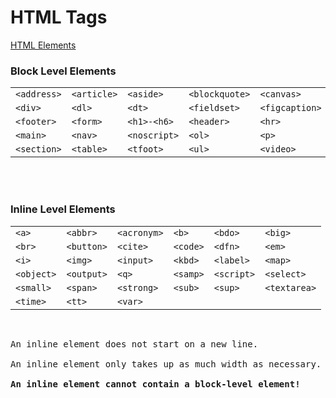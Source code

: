 # HTML Tags

[HTML Elements](https://www.w3schools.com/html/html_blocks.asp)

### Block Level Elements

|             |             |              |                |                |            |
| :---------- | :---------- | :----------- | :------------- | :------------- | :--------- |
| `<address>` | `<article>` | `<aside>`    | `<blockquote>` | `<canvas>`     | `<dd>`     |
| `<div>`     | `<dl>`      | `<dt>`       | `<fieldset>`   | `<figcaption>` | `<figure>` | 
| `<footer>`  | `<form>`    | `<h1>-<h6>`  | `<header>`     | `<hr>`         | `<li>`     |
| `<main>`    | `<nav>`     | `<noscript>` | `<ol>`         | `<p>`          | `<pre>`    |
| `<section>` | `<table>`   | `<tfoot>`    | `<ul>`         | `<video>`      |            |


<br>
<br>

### Inline Level Elements

|            |            |             |          |            |              |
| :--------- | :--------- | :---------- | :------- | :--------- | :----------- |
| `<a>`      | `<abbr>`   | `<acronym>` | `<b>`    | `<bdo>`    | `<big>`      |
| `<br>`     | `<button>` | `<cite>`    | `<code>` | `<dfn>`    | `<em>`       | 
| `<i>`      | `<img>`    | `<input>`   | `<kbd>`  | `<label>`  | `<map>`      |
| `<object>` | `<output>` | `<q>`       | `<samp>` | `<script>` | `<select>`   |
| `<small>`  | `<span>`   | `<strong>`  | `<sub>`  | `<sup>`    | `<textarea>` |           |
| `<time>`   | `<tt>`     | `<var>`     |

<br>

<pre>
An inline element does not start on a new line.

An inline element only takes up as much width as necessary.

<b>An inline element cannot contain a block-level element!</b></pre>

